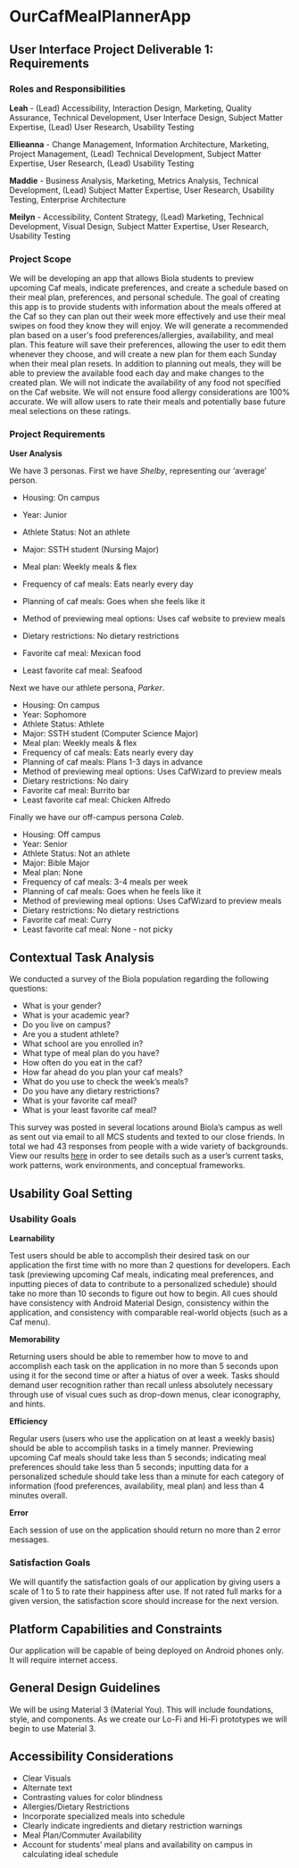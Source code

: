 # OurCafMealPlannerApp


<h2>User Interface Project Deliverable 1: Requirements</h2>

<h3>Roles and Responsibilities</h3>

<p>
 
**Leah** - (Lead) Accessibility, Interaction Design, Marketing, Quality Assurance, Technical Development,  User Interface Design, Subject Matter Expertise, (Lead) User Research, Usability Testing

**Ellieanna** - Change Management, Information Architecture, Marketing, Project Management, (Lead) Technical Development, Subject Matter Expertise, User Research, (Lead) Usability Testing

**Maddie** - Business Analysis, Marketing, Metrics Analysis, Technical Development, (Lead) Subject Matter Expertise, User Research, Usability Testing, Enterprise Architecture

**Meilyn** - Accessibility, Content Strategy, (Lead) Marketing, Technical Development, Visual Design, Subject Matter Expertise, User Research, Usability Testing
</p>

<h3>Project Scope</h3>

We will be developing an app that allows Biola students to preview upcoming Caf meals, indicate preferences, and create a schedule based on their meal plan, preferences, and personal schedule. The goal of creating this app is to provide students with information about the meals offered at the Caf so they can plan out their week more effectively and use their meal swipes on food they know they will enjoy. We will generate a recommended plan based on a user's food preferences/allergies, availability, and meal plan. This feature will save their preferences, allowing the user to edit them whenever they choose, and will create a new plan for them each Sunday when their meal plan resets. In addition to planning out meals, they will be able to preview the available food each day and make changes to the created plan. We will not indicate the availability of any food not specified on the Caf website. We will not ensure food allergy considerations are 100% accurate. We will allow users to rate their meals and potentially base future meal selections on these ratings. 


<h3>Project Requirements</h3>

**User Analysis**

We have 3 personas. First we have _Shelby_, representing our ‘average’ person. 

- Housing: On campus

- Year: Junior

- Athlete Status: Not an athlete

- Major: SSTH student (Nursing Major)
  
- Meal plan: Weekly meals & flex
  
- Frequency of caf meals: Eats nearly every day
  
- Planning of caf meals: Goes when she feels like it
  
- Method of previewing meal options: Uses caf website to preview meals
  
- Dietary restrictions: No dietary restrictions
  
- Favorite caf meal: Mexican food
  
- Least favorite caf meal: Seafood
  
Next we have our athlete persona, _Parker_.

 
- Housing: On campus
- Year: Sophomore
- Athlete Status: Athlete
- Major: SSTH student (Computer Science Major)
- Meal plan: Weekly meals & flex
- Frequency of caf meals: Eats nearly every day
- Planning of caf meals: Plans 1-3 days in advance
- Method of previewing meal options: Uses CafWizard to preview meals
- Dietary restrictions: No dairy
- Favorite caf meal: Burrito bar
- Least favorite caf meal: Chicken Alfredo


Finally we have our off-campus persona _Caleb_.

- Housing: Off campus
- Year: Senior
- Athlete Status: Not an athlete
- Major: Bible Major
- Meal plan: None
- Frequency of caf meals: 3-4 meals per week
- Planning of caf meals: Goes when he feels like it
- Method of previewing meal options: Uses CafWizard to preview meals
- Dietary restrictions: No dietary restrictions
- Favorite caf meal: Curry
- Least favorite caf meal: None - not picky

<h2>Contextual Task Analysis</h2>

We conducted a survey of the Biola population regarding the following questions:
- What is your gender?
- What is your academic year?
- Do you live on campus?
- Are you a student athlete?
- What school are you enrolled in?
- What type of meal plan do you have?
- How often do you eat in the caf?
- How far ahead do you plan your caf meals?
- What do you use to check the week’s meals?
- Do you have any dietary restrictions?
- What is your favorite caf meal?
- What is your least favorite caf meal?

This survey was posted in several locations around Biola’s campus as well as sent out via email to all MCS students and texted to our close friends. In total we had 43 responses from people with a wide variety of backgrounds. View our results [here](https://docs.google.com/spreadsheets/d/19pNcCcnBcNP44WnKT5_K3jXJWhsbMuA9OJyEbeiUNF4/edit?usp=sharing) in order to see details such as a user’s current tasks, work patterns, work environments, and conceptual frameworks.

<h2>Usability Goal Setting</h2>

<h3>Usability Goals </h3>

**Learnability**

Test users should be able to accomplish their desired task on our application the first time with no more than 2 questions for developers. Each task (previewing upcoming Caf meals, indicating meal preferences, and inputting pieces of data to contribute to a personalized schedule) should take no more than 10 seconds to figure out how to begin. All cues should have consistency with Android Material Design, consistency within the application, and consistency with comparable real-world objects (such as a Caf menu).

**Memorability**

Returning users should be able to remember how to move to and accomplish each task on the application in no more than 5 seconds upon using it for the second time or after a hiatus of over a week. Tasks should demand user recognition rather than recall unless absolutely necessary through use of visual cues such as drop-down menus, clear iconography, and hints.

**Efficiency**

Regular users (users who use the application on at least a weekly basis) should be able to accomplish tasks in a timely manner. Previewing upcoming Caf meals should take less than 5 seconds; indicating meal preferences should take less than 5 seconds; inputting data for a personalized schedule should take less than a minute for each category of information (food preferences, availability, meal plan) and less than 4 minutes overall.

**Error**

Each session of use on the application should return no more than 2 error messages.

<h3>Satisfaction Goals</h3>

We will quantify the satisfaction goals of our application by giving users a scale of 1 to 5 to rate their happiness after use. If not rated full marks for a given version, the satisfaction score should increase for the next version.

<h2>Platform Capabilities and Constraints </h2>

Our application will be capable of being deployed on Android phones only. It will require internet access. 

<h2>General Design Guidelines</h2>

We will be using Material 3 (Material You). This will include foundations, style, and components. As we create our Lo-Fi and Hi-Fi prototypes we will begin to use Material 3.

<h2>Accessibility Considerations</h2>

- Clear Visuals
- Alternate text
- Contrasting values for color blindness
- Allergies/Dietary Restrictions
- Incorporate specialized meals into schedule
- Clearly indicate ingredients and dietary restriction warnings
- Meal Plan/Commuter Availability
- Account for students’ meal plans and availability on campus in calculating ideal schedule

